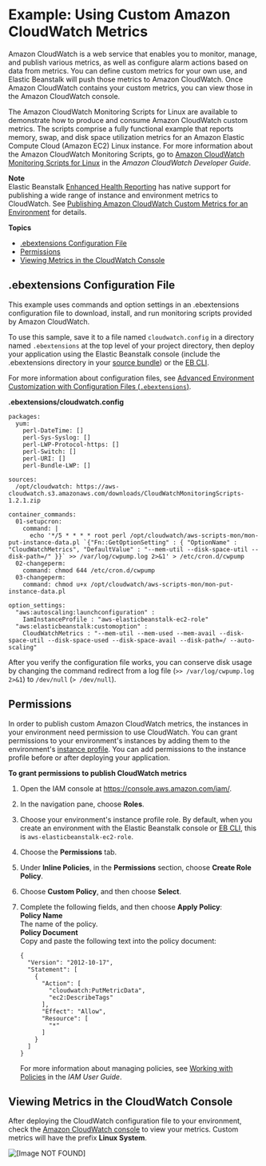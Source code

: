# Example: Using Custom Amazon CloudWatch Metrics<a name="customize-containers-cw"></a>

Amazon CloudWatch is a web service that enables you to monitor, manage, and publish various metrics, as well as configure alarm actions based on data from metrics\. You can define custom metrics for your own use, and Elastic Beanstalk will push those metrics to Amazon CloudWatch\. Once Amazon CloudWatch contains your custom metrics, you can view those in the Amazon CloudWatch console\.

The Amazon CloudWatch Monitoring Scripts for Linux are available to demonstrate how to produce and consume Amazon CloudWatch custom metrics\. The scripts comprise a fully functional example that reports memory, swap, and disk space utilization metrics for an Amazon Elastic Compute Cloud \(Amazon EC2\) Linux instance\. For more information about the Amazon CloudWatch Monitoring Scripts, go to [Amazon CloudWatch Monitoring Scripts for Linux](http://docs.aws.amazon.com/AmazonCloudWatch/latest/DeveloperGuide/mon-scripts.html) in the *Amazon CloudWatch Developer Guide*\.

**Note**  
Elastic Beanstalk [Enhanced Health Reporting](health-enhanced.md) has native support for publishing a wide range of instance and environment metrics to CloudWatch\. See [Publishing Amazon CloudWatch Custom Metrics for an Environment](health-enhanced-cloudwatch.md) for details\.

**Topics**
+ [\.ebextensions Configuration File](#customize-containers-cw-update-roles)
+ [Permissions](#customize-containers-cw-policy)
+ [Viewing Metrics in the CloudWatch Console](#customize-containers-cw-console)

## \.ebextensions Configuration File<a name="customize-containers-cw-update-roles"></a>

This example uses commands and option settings in an \.ebextensions configuration file to download, install, and run monitoring scripts provided by Amazon CloudWatch\.

To use this sample, save it to a file named `cloudwatch.config` in a directory named `.ebextensions` at the top level of your project directory, then deploy your application using the Elastic Beanstalk console \(include the \.ebextensions directory in your [source bundle](applications-sourcebundle.md)\) or the [EB CLI](eb-cli3.md)\.

For more information about configuration files, see [Advanced Environment Customization with Configuration Files \(`.ebextensions`\)](ebextensions.md)\.

**\.ebextensions/cloudwatch\.config**

```
packages:
  yum:
    perl-DateTime: []
    perl-Sys-Syslog: []
    perl-LWP-Protocol-https: []
    perl-Switch: []
    perl-URI: []
    perl-Bundle-LWP: []

sources: 
  /opt/cloudwatch: https://aws-cloudwatch.s3.amazonaws.com/downloads/CloudWatchMonitoringScripts-1.2.1.zip
  
container_commands:
  01-setupcron:
    command: |
      echo '*/5 * * * * root perl /opt/cloudwatch/aws-scripts-mon/mon-put-instance-data.pl `{"Fn::GetOptionSetting" : { "OptionName" : "CloudWatchMetrics", "DefaultValue" : "--mem-util --disk-space-util --disk-path=/" }}` >> /var/log/cwpump.log 2>&1' > /etc/cron.d/cwpump
  02-changeperm:
    command: chmod 644 /etc/cron.d/cwpump
  03-changeperm:
    command: chmod u+x /opt/cloudwatch/aws-scripts-mon/mon-put-instance-data.pl

option_settings:
  "aws:autoscaling:launchconfiguration" :
    IamInstanceProfile : "aws-elasticbeanstalk-ec2-role"
  "aws:elasticbeanstalk:customoption" :
    CloudWatchMetrics : "--mem-util --mem-used --mem-avail --disk-space-util --disk-space-used --disk-space-avail --disk-path=/ --auto-scaling"
```

After you verify the configuration file works, you can conserve disk usage by changing the command redirect from a log file \(`>> /var/log/cwpump.log 2>&1`\) to `/dev/null` \(`> /dev/null`\)\. 

## Permissions<a name="customize-containers-cw-policy"></a>

In order to publish custom Amazon CloudWatch metrics, the instances in your environment need permission to use CloudWatch\. You can grant permissions to your environment's instances by adding them to the environment's [instance profile](concepts-roles-instance.md)\. You can add permissions to the instance profile before or after deploying your application\.

**To grant permissions to publish CloudWatch metrics**

1. Open the IAM console at [https://console\.aws\.amazon\.com/iam/](https://console.aws.amazon.com/iam/)\.

1. In the navigation pane, choose **Roles**\.

1. Choose your environment's instance profile role\. By default, when you create an environment with the Elastic Beanstalk console or [EB CLI](eb-cli3.md), this is `aws-elasticbeanstalk-ec2-role`\.

1. Choose the **Permissions** tab\.

1. Under **Inline Policies**, in the **Permissions** section, choose **Create Role Policy**\.

1. Choose **Custom Policy**, and then choose **Select**\.

1. Complete the following fields, and then choose **Apply Policy**:  
**Policy Name**  
The name of the policy\.  
**Policy Document**  
Copy and paste the following text into the policy document:  

   ```
   {
     "Version": "2012-10-17",
     "Statement": [
       {
         "Action": [
           "cloudwatch:PutMetricData",
           "ec2:DescribeTags"
         ],
         "Effect": "Allow",
         "Resource": [
           "*"
         ]
       }
     ]
   }
   ```

   For more information about managing policies, see [Working with Policies](http://docs.aws.amazon.com/IAM/latest/UserGuide/ManagingPolicies.html) in the *IAM User Guide*\.

## Viewing Metrics in the CloudWatch Console<a name="customize-containers-cw-console"></a>

After deploying the CloudWatch configuration file to your environment, check the [Amazon CloudWatch console](https://console.aws.amazon.com/cloudwatch/home) to view your metrics\. Custom metrics will have the prefix **Linux System**\.

![\[Image NOT FOUND\]](http://docs.aws.amazon.com/elasticbeanstalk/latest/dg/images/aeb-container-cw.png)